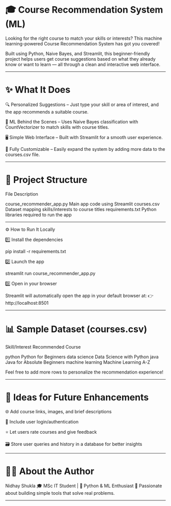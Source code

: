 # 🎓 Course Recommendation System (ML)

Looking for the right course to match your skills or interests? This machine learning-powered Course Recommendation System has got you covered!

Built using Python, Naive Bayes, and Streamlit, this beginner-friendly project helps users get course suggestions based on what they already know or want to learn — all through a clean and interactive web interface.


---

# ✨ What It Does

🔍 Personalized Suggestions – Just type your skill or area of interest, and the app recommends a suitable course.

🧠 ML Behind the Scenes – Uses Naive Bayes classification with CountVectorizer to match skills with course titles.

🖥️ Simple Web Interface – Built with Streamlit for a smooth user experience.

🔧 Fully Customizable – Easily expand the system by adding more data to the courses.csv file.



---

# 📂 Project Structure

File	Description

course_recommender_app.py	Main app code using Streamlit
courses.csv	Dataset mapping skills/interests to course titles
requirements.txt	Python libraries required to run the app



---

⚙️ How to Run It Locally

1️⃣ Install the dependencies

pip install -r requirements.txt

2️⃣ Launch the app

streamlit run course_recommender_app.py

3️⃣ Open in your browser

Streamlit will automatically open the app in your default browser at:
👉 http://localhost:8501


---

# 📊 Sample Dataset (courses.csv)

Skill/Interest	Recommended Course

python	Python for Beginners
data science	Data Science with Python
java	Java for Absolute Beginners
machine learning	Machine Learning A-Z


Feel free to add more rows to personalize the recommendation experience!


---

# 🚀 Ideas for Future Enhancements

🌐 Add course links, images, and brief descriptions

🔐 Include user login/authentication

⭐ Let users rate courses and give feedback

🗃️ Store user queries and history in a database for better insights



---

# 👨‍💻 About the Author

Nidhay Shukla
🎓 MSc IT Student | 🐍 Python & ML Enthusiast
📌 Passionate about building simple tools that solve real problems.


---
